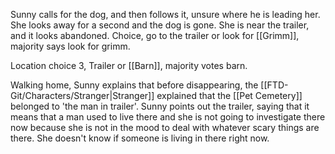Sunny calls for the dog, and then follows it, unsure where he is leading her. She looks away for a second and the dog is gone. She is near the trailer, and it looks abandoned. Choice, go to the trailer or look for [[Grimm]], majority says look for grimm.

Location choice 3, Trailer or [[Barn]], majority votes barn.

Walking home, Sunny explains that before disappearing, the [[FTD-Git/Characters/Stranger|Stranger]] explained that the [[Pet Cemetery]] belonged to 'the man in trailer'. Sunny points out the trailer, saying that it means that a man used to live there and she is not going to investigate there now because she is not in the mood to deal with whatever scary things are there. She doesn't know if someone is living in there right now.
